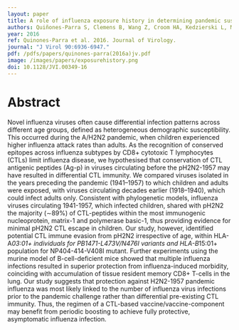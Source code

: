 ```yaml
---
layout: paper
title: A role of influenza exposure history in determining pandemic susceptibility and CD8+ T cell responses
authors: Quiñones-Parra S, Clemens B, Wang Z, Croom HA, Kedzierski L, McVernon J, Dhanasekaran V, Kedzierska K.  
year: 2016
ref: Quinones-Parra et al. 2016. Journal of Virology.
journal: "J Virol 90:6936-6947."
pdf: /pdfs/papers/quinones-parra(2016a)jv.pdf
image: /images/papers/exposurehistory.png
doi: 10.1128/JVI.00349-16
---
```


# Abstract

Novel influenza viruses often cause differential infection patterns across different age groups, defined as heterogeneous demographic susceptibility. This occurred during the A/H2N2 pandemic, when children experienced higher influenza attack rates than adults. As the recognition of conserved epitopes across influenza subtypes by CD8+ cytotoxic T lymphocytes (CTLs) limit influenza disease, we hypothesised that conservation of CTL antigenic peptides (Ag-p) in viruses circulating before the pH2N2-1957 may have resulted in differential CTL immunity. We compared viruses isolated in the years preceding the pandemic (1941–1957) to which children and adults were exposed, with viruses circulating decades earlier (1918–1940), which could infect adults only. Consistent with phylogenetic models, influenza viruses circulating 1941-1957, which infected children, shared with pH2N2 the majority (∼89%) of CTL-peptides within the most immunogenic nucleoprotein, matrix-1 and polymerase basic-1, thus providing evidence for minimal pH2N2 CTL escape in children. Our study, however, identified potential CTL immune evasion from pH2N2 irrespective of age, within HLA-A*03:01+ individuals for PB1471-L473V/N476I variants and HLA-B*15:01+ population for NP404-414-V408I mutant. Further experiments using the murine model of B-cell-deficient mice showed that multiple influenza infections resulted in superior protection from influenza-induced morbidity, coinciding with accumulation of tissue resident memory CD8+ T-cells in the lung. Our study suggests that protection against H2N2-1957 pandemic influenza was most likely linked to the number of influenza virus infections prior to the pandemic challenge rather than differential pre-existing CTL immunity. Thus, the regimen of a CTL-based vaccine/vaccine-component may benefit from periodic boosting to achieve fully protective, asymptomatic influenza infection.
